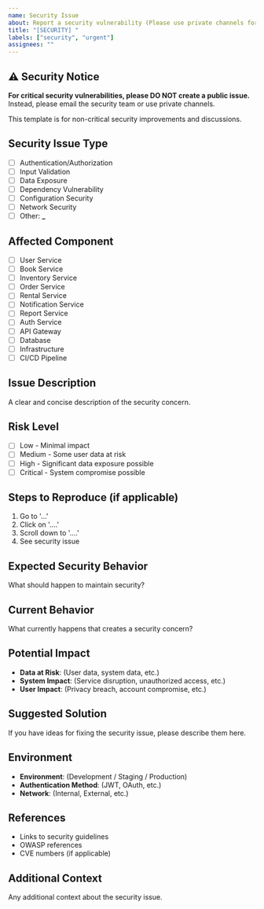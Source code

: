 ```yaml
---
name: Security Issue
about: Report a security vulnerability (Please use private channels for critical issues)
title: "[SECURITY] "
labels: ["security", "urgent"]
assignees: ""
---
```


## ⚠️ Security Notice

**For critical security vulnerabilities, please DO NOT create a public issue.**
Instead, please email the security team or use private channels.

This template is for non-critical security improvements and discussions.

## Security Issue Type

- [ ] Authentication/Authorization
- [ ] Input Validation
- [ ] Data Exposure
- [ ] Dependency Vulnerability
- [ ] Configuration Security
- [ ] Network Security
- [ ] Other: ******\_******

## Affected Component

- [ ] User Service
- [ ] Book Service
- [ ] Inventory Service
- [ ] Order Service
- [ ] Rental Service
- [ ] Notification Service
- [ ] Report Service
- [ ] Auth Service
- [ ] API Gateway
- [ ] Database
- [ ] Infrastructure
- [ ] CI/CD Pipeline

## Issue Description

A clear and concise description of the security concern.

## Risk Level

- [ ] Low - Minimal impact
- [ ] Medium - Some user data at risk
- [ ] High - Significant data exposure possible
- [ ] Critical - System compromise possible

## Steps to Reproduce (if applicable)

1. Go to '...'
2. Click on '....'
3. Scroll down to '....'
4. See security issue

## Expected Security Behavior

What should happen to maintain security?

## Current Behavior

What currently happens that creates a security concern?

## Potential Impact

- **Data at Risk**: (User data, system data, etc.)
- **System Impact**: (Service disruption, unauthorized access, etc.)
- **User Impact**: (Privacy breach, account compromise, etc.)

## Suggested Solution

If you have ideas for fixing the security issue, please describe them here.

## Environment

- **Environment**: (Development / Staging / Production)
- **Authentication Method**: (JWT, OAuth, etc.)
- **Network**: (Internal, External, etc.)

## References

- Links to security guidelines
- OWASP references
- CVE numbers (if applicable)

## Additional Context

Any additional context about the security issue.
